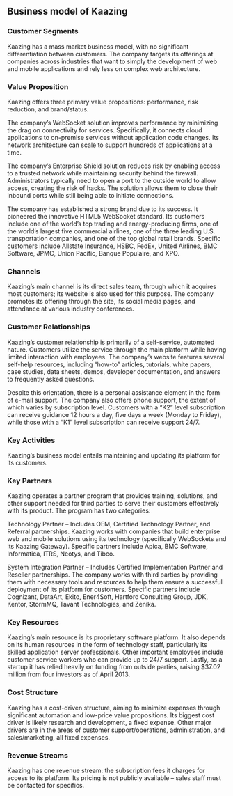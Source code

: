 Business model of Kaazing
-------------------------

 ### Customer Segments

 Kaazing has a mass market business model, with no significant differentiation between customers. The company targets its offerings at companies across industries that want to simply the development of web and mobile applications and rely less on complex web architecture.

 ### Value Proposition

 Kaazing offers three primary value propositions: performance, risk reduction, and brand/status.

 The company’s WebSocket solution improves performance by minimizing the drag on connectivity for services. Specifically, it connects cloud applications to on-premise services without application code changes. Its network architecture can scale to support hundreds of applications at a time.

 The company’s Enterprise Shield solution reduces risk by enabling access to a trusted network while maintaining security behind the firewall. Administrators typically need to open a port to the outside world to allow access, creating the risk of hacks. The solution allows them to close their inbound ports while still being able to initiate connections.

 The company has established a strong brand due to its success. It pioneered the innovative HTML5 WebSocket standard. Its customers include one of the world’s top trading and energy-producing firms, one of the world’s largest five commercial airlines, one of the three leading U.S. transportation companies, and one of the top global retail brands. Specific customers include Allstate Insurance, HSBC, FedEx, United Airlines, BMC Software, JPMC, Union Pacific, Banque Populaire, and XPO.

 ### Channels

 Kaazing’s main channel is its direct sales team, through which it acquires most customers; its website is also used for this purpose. The company promotes its offering through the site, its social media pages, and attendance at various industry conferences.

 ### Customer Relationships

 Kaazing’s customer relationship is primarily of a self-service, automated nature. Customers utilize the service through the main platform while having limited interaction with employees. The company’s website features several self-help resources, including “how-to” articles, tutorials, white papers, case studies, data sheets, demos, developer documentation, and answers to frequently asked questions.

 Despite this orientation, there is a personal assistance element in the form of e-mail support. The company also offers phone support, the extent of which varies by subscription level. Customers with a “K2” level subscription can receive guidance 12 hours a day, five days a week (Monday to Friday), while those with a “K1” level subscription can receive support 24/7.

 ### Key Activities

 Kaazing’s business model entails maintaining and updating its platform for its customers.

 ### Key Partners

 Kaazing operates a partner program that provides training, solutions, and other support needed for third parties to serve their customers effectively with its product. The program has two categories:

 Technology Partner – Includes OEM, Certified Technology Partner, and Referral partnerships. Kaazing works with companies that build enterprise web and mobile solutions using its technology (specifically WebSockets and its Kaazing Gateway). Specific partners include Apica, BMC Software, Informatica, ITRS, Neotys, and Tibco.

 System Integration Partner – Includes Certified Implementation Partner and Reseller partnerships. The company works with third parties by providing them with necessary tools and resources to help them ensure a successful deployment of its platform for customers. Specific partners include Cognizant, DataArt, Ekito, Ener4Soft, Hartford Consulting Group, JDK, Kentor, StormMQ, Tavant Technologies, and Zenika.

 ### Key Resources

 Kaazing’s main resource is its proprietary software platform. It also depends on its human resources in the form of technology staff, particularly its skilled application server professionals. Other important employees include customer service workers who can provide up to 24/7 support. Lastly, as a startup it has relied heavily on funding from outside parties, raising $37.02 million from four investors as of April 2013.

 ### Cost Structure

 Kaazing has a cost-driven structure, aiming to minimize expenses through significant automation and low-price value propositions. Its biggest cost driver is likely research and development, a fixed expense. Other major drivers are in the areas of customer support/operations, administration, and sales/marketing, all fixed expenses.

 ### Revenue Streams

 Kaazing has one revenue stream: the subscription fees it charges for access to its platform. Its pricing is not publicly available – sales staff must be contacted for specifics.